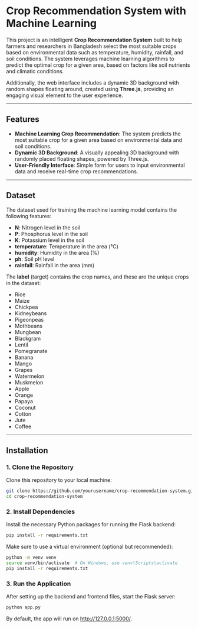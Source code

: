 # Crop Recommendation System with Machine Learning

This project is an intelligent **Crop Recommendation System** built to help farmers and researchers in Bangladesh select the most suitable crops based on environmental data such as temperature, humidity, rainfall, and soil conditions. The system leverages machine learning algorithms to predict the optimal crop for a given area, based on factors like soil nutrients and climatic conditions.

Additionally, the web interface includes a dynamic 3D background with random shapes floating around, created using **Three.js**, providing an engaging visual element to the user experience.

---

## Features

- **Machine Learning Crop Recommendation**: The system predicts the most suitable crop for a given area based on environmental data and soil conditions.
- **Dynamic 3D Background**: A visually appealing 3D background with randomly placed floating shapes, powered by Three.js.
- **User-Friendly Interface**: Simple form for users to input environmental data and receive real-time crop recommendations.

---

## Dataset

The dataset used for training the machine learning model contains the following features:

- **N**: Nitrogen level in the soil
- **P**: Phosphorus level in the soil
- **K**: Potassium level in the soil
- **temperature**: Temperature in the area (°C)
- **humidity**: Humidity in the area (%)
- **ph**: Soil pH level
- **rainfall**: Rainfall in the area (mm)

The **label** (target) contains the crop names, and these are the unique crops in the dataset:

- Rice
- Maize
- Chickpea
- Kidneybeans
- Pigeonpeas
- Mothbeans
- Mungbean
- Blackgram
- Lentil
- Pomegranate
- Banana
- Mango
- Grapes
- Watermelon
- Muskmelon
- Apple
- Orange
- Papaya
- Coconut
- Cotton
- Jute
- Coffee

---

## Installation

### 1. Clone the Repository

Clone this repository to your local machine:

```bash
git clone https://github.com/yourusername/crop-recommendation-system.git
cd crop-recommendation-system
````

### 2. Install Dependencies
Install the necessary Python packages for running the Flask backend:

````bash
pip install -r requirements.txt
````
Make sure to use a virtual environment (optional but recommended):
````bash
python -m venv venv
source venv/bin/activate  # On Windows, use venv\Scripts\activate
pip install -r requirements.txt
````
### 3. Run the Application
After setting up the backend and frontend files, start the Flask server:
````bash
python app.py
````
By default, the app will run on http://127.0.0.1:5000/.

